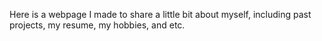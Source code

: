 Here is a webpage I made to share a little bit about myself, including past projects, my resume, my hobbies, and etc.
